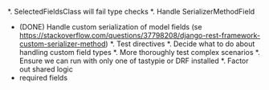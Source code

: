 *. SelectedFieldsClass will fail type checks 
*. Handle SerializerMethodField
*  (DONE) Handle custom serialization of model fields (se https://stackoverflow.com/questions/37798208/django-rest-framework-custom-serializer-method)
*. Test directives
*. Decide what to do about handling custom field types
*. More thoroughly test complex scenarios
*. Ensure we can run with only one of tastypie or DRF installed
*. Factor out shared logic
*  required fields 